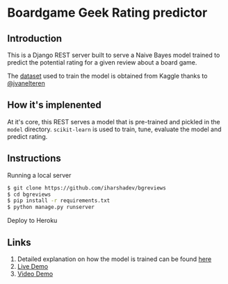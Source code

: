 # Boardgame Geek Rating predictor

## Introduction
This is a Django REST server built to serve a Naive Bayes model trained to predict the potential rating for a given review about a board game. 

The [dataset](https://www.kaggle.com/jvanelteren/boardgamegeek-reviews) used to train the model is obtained from Kaggle thanks to [@jvanelteren](https://www.kaggle.com/jvanelteren)


## How it's implenented
At it's core, this REST serves a model that is pre-trained and pickled in the `model` directory. `scikit-learn` is used to train, tune, evaluate the model and predict rating.


## Instructions

Running a local server
```bash
$ git clone https://github.com/iharshadev/bgreviews
$ cd bgreviews
$ pip install -r requirements.txt
$ python manage.py runserver
```

Deploy to Heroku

## Links
1. Detailed explanation on how the model is trained can be found [here](https://iharsha.dev/blog/2020-05-11-bggratings)
2. [Live Demo](https://bgrating.netlify.app/)
3. [Video Demo](https://www.youtube.com/watch?v=L5gGwx_F_H4)
